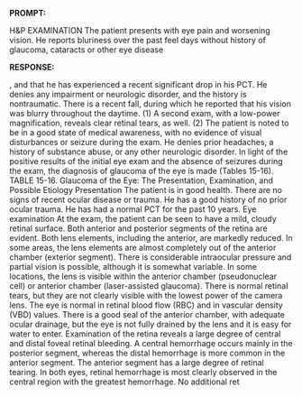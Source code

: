 **PROMPT:**

H&P EXAMINATION The patient presents with eye pain and worsening vision. He reports bluriness over the past feel days without history of glaucoma, cataracts or other eye disease

**RESPONSE:**

 , and that he has experienced a recent significant drop in his PCT. He denies any impairment or neurologic disorder, and the history is nontraumatic. There is a recent fall, during which he reported that his vision was blurry throughout the daytime. (1) A second exam, with a low-power magnification, reveals clear retinal tears, as well. (2) The patient is noted to be in a good state of medical awareness, with no evidence of visual disturbances or seizure during the exam. He denies prior headaches, a history of substance abuse, or any other neurologic disorder. In light of the positive results of the initial eye exam and the absence of seizures during the exam, the diagnosis of glaucoma of the eye is made (Tables 15-16).  TABLE 15-16. Glaucoma of the Eye: The Presentation, Examination, and Possible Etiology  Presentation  The patient is in good health. There are no signs of recent ocular disease or trauma. He has a good history of no prior ocular trauma. He has had a normal PCT for the past 10 years. Eye examination  At the exam, the patient can be seen to have a mild, cloudy retinal surface. Both anterior and posterior segments of the retina are evident. Both lens elements, including the anterior, are markedly reduced. In some areas, the lens elements are almost completely out of the anterior chamber (exterior segment). There is considerable intraocular pressure and partial vision is possible, although it is somewhat variable. In some locations, the lens is visible within the anterior chamber (pseudonuclear cell) or anterior chamber (laser-assisted glaucoma). There is normal retinal tears, but they are not clearly visible with the lowest power of the camera lens. The eye is normal in retinal blood flow (RBC) and in vascular density (VBD) values. There is a good seal of the anterior chamber, with adequate ocular drainage, but the eye is not fully drained by the lens and it is easy for water to enter. Examination of the retina reveals a large degree of central and distal foveal retinal bleeding. A central hemorrhage occurs mainly in the posterior segment, whereas the distal hemorrhage is more common in the anterior segment. The anterior segment has a large degree of retinal tearing. In both eyes, retinal hemorrhage is most clearly observed in the central region with the greatest hemorrhage. No additional ret